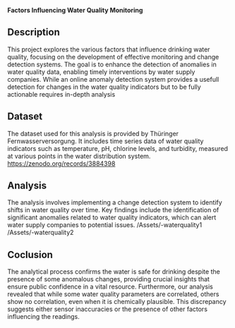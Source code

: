 
**Factors Influencing Water Quality Monitoring**

## Description

This project explores the various factors that influence drinking water quality, focusing on the development of effective monitoring and change detection systems. The goal is to enhance the detection of anomalies in water quality data, enabling timely interventions by water supply companies.
While an online anomaly detection system provides a usefull detection for changes in the water quality indicators but to be fully actionable requires in-depth analysis 


## Dataset

The dataset used for this analysis is provided by Thüringer Fernwasserversorgung. It includes time series data of water quality indicators such as temperature, pH, chlorine levels, and turbidity, measured at various points in the water distribution system.
https://zenodo.org/records/3884398

## Analysis

The analysis involves implementing a change detection system to identify shifts in water quality over time. Key findings include the identification of significant anomalies related to water quality indicators, which can alert water supply companies to potential issues.
/Assets/-waterquality1
/Assets/-waterquality2

## Coclusion

The analytical process confirms the water is safe for drinking despite the presence of some anomalous changes, providing crucial insights that ensure public confidence in a vital resource. Furthermore, our analysis revealed that while some water quality parameters are correlated, others show no correlation, even when it is chemically plausible. This discrepancy suggests either sensor inaccuracies or the presence of other factors influencing the readings.

